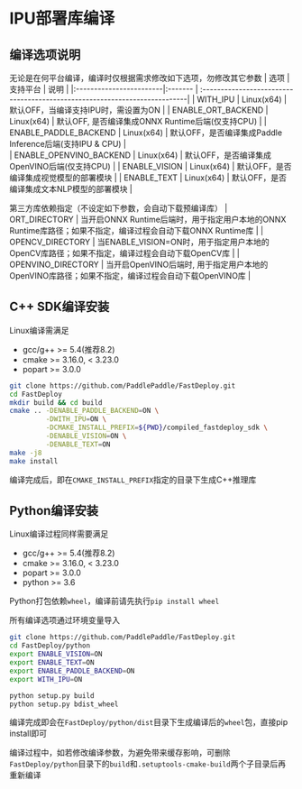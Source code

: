
# IPU部署库编译

## 编译选项说明

无论是在何平台编译，编译时仅根据需求修改如下选项，勿修改其它参数
| 选项                      | 支持平台 | 说明                                                                        |
|:------------------------|:------- | :--------------------------------------------------------------------------|
| WITH_IPU | Linux(x64) | 默认OFF，当编译支持IPU时，需设置为ON |
| ENABLE_ORT_BACKEND      | Linux(x64) | 默认OFF, 是否编译集成ONNX Runtime后端(仅支持CPU)    |
| ENABLE_PADDLE_BACKEND   | Linux(x64) | 默认OFF，是否编译集成Paddle Inference后端(支持IPU & CPU)                         |  
| ENABLE_OPENVINO_BACKEND | Linux(x64) | 默认OFF，是否编译集成OpenVINO后端(仅支持CPU)       |
| ENABLE_VISION           | Linux(x64) |  默认OFF，是否编译集成视觉模型的部署模块                                                    |
| ENABLE_TEXT             | Linux(x64) | 默认OFF，是否编译集成文本NLP模型的部署模块                                                  |

第三方库依赖指定（不设定如下参数，会自动下载预编译库）
| ORT_DIRECTORY           | 当开启ONNX Runtime后端时，用于指定用户本地的ONNX Runtime库路径；如果不指定，编译过程会自动下载ONNX Runtime库  |
| OPENCV_DIRECTORY        | 当ENABLE_VISION=ON时，用于指定用户本地的OpenCV库路径；如果不指定，编译过程会自动下载OpenCV库              |
| OPENVINO_DIRECTORY      | 当开启OpenVINO后端时, 用于指定用户本地的OpenVINO库路径；如果不指定，编译过程会自动下载OpenVINO库             |

## C++ SDK编译安装

Linux编译需满足
- gcc/g++ >= 5.4(推荐8.2)
- cmake >= 3.16.0, < 3.23.0
- popart >= 3.0.0

```bash
git clone https://github.com/PaddlePaddle/FastDeploy.git
cd FastDeploy
mkdir build && cd build
cmake .. -DENABLE_PADDLE_BACKEND=ON \
         -DWITH_IPU=ON \
         -DCMAKE_INSTALL_PREFIX=${PWD}/compiled_fastdeploy_sdk \
         -DENABLE_VISION=ON \
         -DENABLE_TEXT=ON
make -j8
make install
```

编译完成后，即在`CMAKE_INSTALL_PREFIX`指定的目录下生成C++推理库


## Python编译安装

Linux编译过程同样需要满足
- gcc/g++ >= 5.4(推荐8.2)
- cmake >= 3.16.0, < 3.23.0
- popart >= 3.0.0
- python >= 3.6

Python打包依赖`wheel`，编译前请先执行`pip install wheel`

所有编译选项通过环境变量导入

```bash
git clone https://github.com/PaddlePaddle/FastDeploy.git
cd FastDeploy/python
export ENABLE_VISION=ON
export ENABLE_TEXT=ON
export ENABLE_PADDLE_BACKEND=ON
export WITH_IPU=ON

python setup.py build
python setup.py bdist_wheel
```

编译完成即会在`FastDeploy/python/dist`目录下生成编译后的`wheel`包，直接pip install即可

编译过程中，如若修改编译参数，为避免带来缓存影响，可删除`FastDeploy/python`目录下的`build`和`.setuptools-cmake-build`两个子目录后再重新编译
